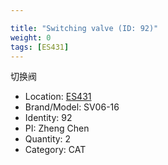 ```yaml
---

title: "Switching valve (ID: 92)"
weight: 0
tags: [ES431]
---
```


切换阀

<!--more-->



- Location: [ES431](../../tags/ES431)
- Brand/Model: SV06-16
- Identity: 92
- PI: Zheng Chen
- Quantity: 2
- Category: CAT






